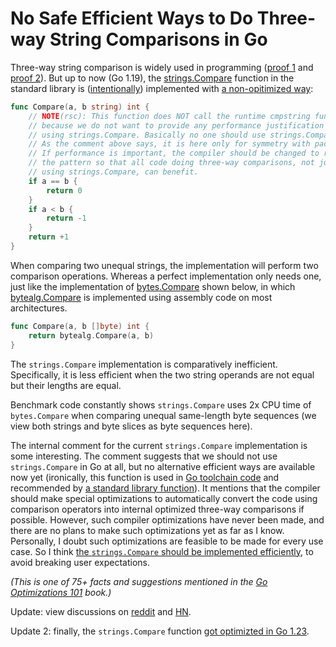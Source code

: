 
# No Safe Efficient Ways to Do Three-way String Comparisons in Go

Three-way string comparison is widely used in programming ([proof 1] and [proof 2]).
But up to now (Go 1.19), the [strings.Compare] function in the standard library
is ([intentionally]) implemented with [a non-opitimized way]:

[proof 1]: https://sourcegraph.com/search?q=context:global+switch+strings.Compare+lang:Go+&patternType=literal
[proof 2]: https://sourcegraph.com/search?q=context:global+strings.Compare+lang:Go&patternType=standard
[intentionally]: https://news.ycombinator.com/item?id=33353106
[a non-opitimized way]: https://go-review.googlesource.com/c/go/+/3012

```Go
func Compare(a, b string) int {
	// NOTE(rsc): This function does NOT call the runtime cmpstring function,
	// because we do not want to provide any performance justification for
	// using strings.Compare. Basically no one should use strings.Compare.
	// As the comment above says, it is here only for symmetry with package bytes.
	// If performance is important, the compiler should be changed to recognize
	// the pattern so that all code doing three-way comparisons, not just code
	// using strings.Compare, can benefit.
	if a == b {
		return 0
	}
	if a < b {
		return -1
	}
	return +1
}
```

When comparing two unequal strings, the implementation will perform two comparison operations.
Whereas a perfect implementation only needs one,
just like the implementation of [bytes.Compare] shown below,
in which [bytealg.Compare] is implemented using assembly code
on most architectures.

```Go
func Compare(a, b []byte) int {
	return bytealg.Compare(a, b)
}
```

The `strings.Compare` implementation is comparatively inefficient.
Specifically, it is less efficient when the two string operands are not equal but their lengths are equal.

[strings.Compare]: https://github.com/golang/go/blob/go1.19/src/strings/compare.go#L7-L28
[bytes.Compare]: https://github.com/golang/go/blob/go1.19/src/bytes/bytes.go#L23-L28
[bytealg.Compare]: https://github.com/golang/go/blob/go1.19/src/internal/bytealg/compare_native.go#L12

Benchmark code constantly shows `strings.Compare` uses 2x CPU time of `bytes.Compare`
when comparing unequal same-length byte sequences (we view both strings and byte slices as byte sequences here).

The internal comment for the current `strings.Compare` implementation
is some interesting. The comment suggests that we should not use
`strings.Compare` in Go at all, but no alternative efficient ways are available now yet
(ironically, this function is used in [Go toolchain code] and recommended by [a standard library function]).
It mentions that the compiler should make special optimizations to automatically
convert the code using comparison operators into internal optimized three-way comparisons if possible.
However, such compiler optimizations have never been made,
and there are no plans to make such optimizations yet as far as I know.
Personally, I doubt such optimizations are feasible to be made for every use case.
So I think [the `strings.Compare` should be implemented efficiently][issue 50167],
to avoid breaking user expectations.

[Go toolchain code]: https://github.com/golang/go/blob/go1.19/src/cmd/go/internal/modindex/read.go#L822
[a standard library function]: https://github.com/golang/go/blob/go1.19/src/sort/search.go#L88-L99
[issue 50167]: https://github.com/golang/go/issues/50167

_(This is one of 75+ facts and suggestions mentioned in the [Go Optimizations 101] book.)_

[Go Optimizations 101]: https://go101.org/optimizations/101.html

Update: view discussions on [reddit] and [HN].

[reddit]: https://old.reddit.com/r/programming/comments/ycz0va/no_safe_efficient_ways_to_do_threeway_string/
[HN]: https://news.ycombinator.com/item?id=33316402

Update 2: finally, the `strings.Compare` function [got optimizted in Go 1.23].

[got optimizted in Go 1.23]: https://github.com/golang/go/commit/fd999fda5941f215ef082c6ef70e44e648db5485





